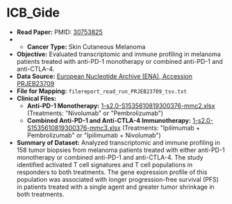 # ICB_Gide

- **Read Paper:** PMID: [30753825](https://pubmed.ncbi.nlm.nih.gov/30753825/)
- - **Cancer Type:** Skin Cutaneous Melanoma
- **Objective:** Evaluated transcriptomic and immune profiling in melanoma patients treated with anti-PD-1 monotherapy or combined anti-PD-1 and anti-CTLA-4.
- **Data Source:** [European Nucleotide Archive (ENA), Accession PRJEB23709](https://www.ebi.ac.uk/ena/browser/view/PRJEB23709?show=reads)  
- **File for Mapping:** `filereport_read_run_PRJEB23709_tsv.txt`  
- **Clinical Files:**  
  - **Anti-PD-1 Monotherapy:** [1-s2.0-S1535610819300376-mmc2.xlsx](files/1-s2.0-S1535610819300376-mmc2.xlsx) (Treatments: "Nivolumab" or "Pembrolizumab")  
  - **Combined Anti-PD-1 and Anti-CTLA-4 Immunotherapy:** [1-s2.0-S1535610819300376-mmc3.xlsx](files/1-s2.0-S1535610819300376-mmc3.xlsx) (Treatments: "Ipilimumab + Pembrolizumab" or "Ipilimumab + Nivolumab")
- **Summary of Dataset:** Analyzed transcriptomic and immune profiling in 158 tumor biopsies from melanoma patients treated with either anti-PD-1 monotherapy or combined anti-PD-1 and anti-CTLA-4. The study identified activated T cell signatures and T cell populations in responders to both treatments. The gene expression profile of this population was associated with longer progression-free survival (PFS) in patients treated with a single agent and greater tumor shrinkage in both treatments.
